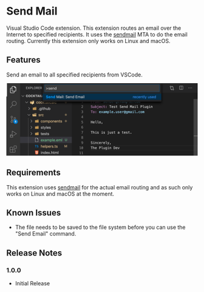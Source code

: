 # Send Mail

Visual Studio Code extension. This extension routes an email over the Internet to specified recipients. It uses the [sendmail](http://www.postfix.org/sendmail.1.html) MTA to do the email routing. Currently this extension only works on Linux and macOS.

## Features

Send an email to all specified recipients from VSCode.

![](images/command-palette.png)

## Requirements

This extension uses [sendmail](http://www.postfix.org/sendmail.1.html) for the actual email routing and as such only works on Linux and macOS at the moment.

## Known Issues

* The file needs to be saved to the file system before you can use the "Send Email" command.

## Release Notes

### 1.0.0

* Initial Release

